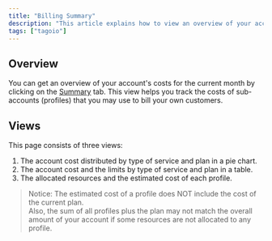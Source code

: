 ```yaml
---
title: "Billing Summary"
description: "This article explains how to view an overview of your account's costs for the current month using the Billing Summary page, including the three available views and a note about how estimated profile costs are calculated."
tags: ["tagoio"]
---
```


## Overview
You can get an overview of your account's costs for the current month by clicking on the [Summary](billing-summary) tab. This view helps you track the costs of sub-accounts (profiles) that you may use to bill your own customers.

## Views
This page consists of three views:

1. The account cost distributed by type of service and plan in a pie chart.
2. The account cost and the limits by type of service and plan in a table.
3. The allocated resources and the estimated cost of each profile.

<!-- Image placeholder removed for build -->

> Notice: The estimated cost of a profile does NOT include the cost of the current plan.  
> Also, the sum of all profiles plus the plan may not match the overall amount of your account if some resources are not allocated to any profile.